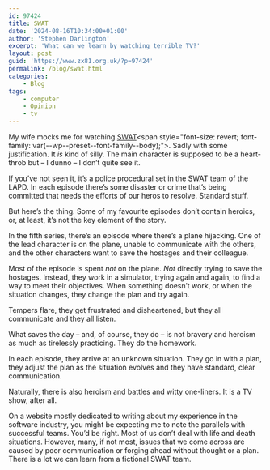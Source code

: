 ```yaml
---
id: 97424
title: SWAT
date: '2024-08-16T10:34:00+01:00'
author: 'Stephen Darlington'
excerpt: 'What can we learn by watching terrible TV?'
layout: post
guid: 'https://www.zx81.org.uk/?p=97424'
permalink: /blog/swat.html
categories:
    - Blog
tags:
    - computer
    - Opinion
    - tv
---
```


<span style="font-size: revert; font-family: var(--wp--preset--font-family--body);">My wife mocks me for watching </span>[SWAT](https://en.wikipedia.org/wiki/S.W.A.T._(2017_TV_series))<span style="font-size: revert; font-family: var(--wp--preset--font-family--body);">. Sadly with some justification. It </span>*is*<span style="font-size: revert; font-family: var(--wp--preset--font-family--body);"> kind of silly. The main character is supposed to be a heart-throb but – I dunno – I don’t quite see it.</span>

If you’ve not seen it, it’s a police procedural set in the SWAT team of the LAPD. In each episode there’s some disaster or crime that’s being committed that needs the efforts of our heros to resolve. Standard stuff.

But here’s the thing. Some of my favourite episodes don’t contain heroics, or, at least, it’s not the key element of the story.

In the fifth series, there’s an episode where there’s a plane hijacking. One of the lead character is on the plane, unable to communicate with the others, and the other characters want to save the hostages and their colleague.

Most of the episode is spent *not* on the plane. *Not* directly trying to save the hostages. Instead, they work in a simulator, trying again and again, to find a way to meet their objectives. When something doesn’t work, or when the situation changes, they change the plan and try again.

Tempers flare, they get frustrated and disheartened, but they all communicate and they all listen.

What saves the day – and, of course, they do – is not bravery and heroism as much as tirelessly practicing. They do the homework.

In each episode, they arrive at an unknown situation. They go in with a plan, they adjust the plan as the situation evolves and they have standard, clear communication.

Naturally, there is also heroism and battles and witty one-liners. It is a TV show, after all.

On a website mostly dedicated to writing about my experience in the software industry, you might be expecting me to note the parallels with successful teams. You’d be right. Most of us don’t deal with life and death situations. However, many, if not most, issues that we come across are caused by poor communication or forging ahead without thought or a plan. There is a lot we can learn from a fictional SWAT team.